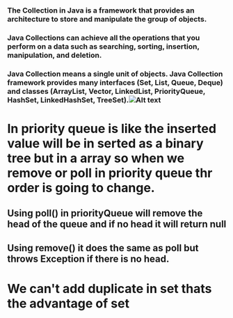 ### The Collection in Java is a framework that provides an architecture to store and manipulate the group of objects.

### Java Collections can achieve all the operations that you perform on a data such as searching, sorting, insertion, manipulation, and deletion.

### Java Collection means a single unit of objects. Java Collection framework provides many interfaces (Set, List, Queue, Deque) and classes (ArrayList, Vector, LinkedList, PriorityQueue, HashSet, LinkedHashSet, TreeSet).![Alt text](https://static.javatpoint.com/images/java-collection-hierarchy.png)

# In priority queue is like the inserted value will be in serted as a binary tree but in a array so when we remove or poll in priority queue thr order is going to change.
## Using poll() in priorityQueue will remove the head of the queue and if no head it will return null
## Using remove() it does the same as poll but throws Exception if there is no head.
# We can't add duplicate in set thats the advantage of set